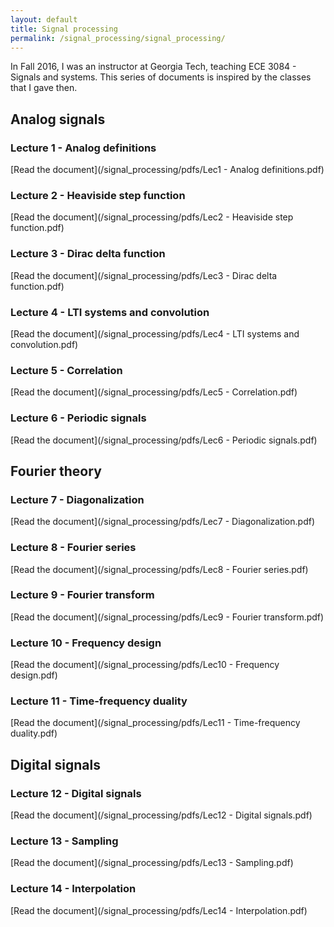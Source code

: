 ```yaml
---
layout: default
title: Signal processing
permalink: /signal_processing/signal_processing/
---
```


In Fall 2016, I was an instructor at Georgia Tech, teaching ECE 3084 - Signals and systems.
This series of documents is inspired by the classes that I gave then.

## Analog signals

### Lecture 1 - Analog definitions

[Read the document](/signal_processing/pdfs/Lec1 - Analog definitions.pdf)

### Lecture 2 - Heaviside step function

[Read the document](/signal_processing/pdfs/Lec2 - Heaviside step function.pdf)

### Lecture 3 - Dirac delta function

[Read the document](/signal_processing/pdfs/Lec3 - Dirac delta function.pdf)

### Lecture 4 - LTI systems and convolution

[Read the document](/signal_processing/pdfs/Lec4 - LTI systems and convolution.pdf)

### Lecture 5 - Correlation

[Read the document](/signal_processing/pdfs/Lec5 - Correlation.pdf)

### Lecture 6 - Periodic signals

[Read the document](/signal_processing/pdfs/Lec6 - Periodic signals.pdf)

## Fourier theory

### Lecture 7 - Diagonalization

[Read the document](/signal_processing/pdfs/Lec7 - Diagonalization.pdf)

### Lecture 8 - Fourier series

[Read the document](/signal_processing/pdfs/Lec8 - Fourier series.pdf)

### Lecture 9 - Fourier transform

[Read the document](/signal_processing/pdfs/Lec9 - Fourier transform.pdf)

### Lecture 10 - Frequency design

[Read the document](/signal_processing/pdfs/Lec10 - Frequency design.pdf)

### Lecture 11 - Time-frequency duality

[Read the document](/signal_processing/pdfs/Lec11 - Time-frequency duality.pdf)

## Digital signals

### Lecture 12 - Digital signals

[Read the document](/signal_processing/pdfs/Lec12 - Digital signals.pdf)

### Lecture 13 - Sampling

[Read the document](/signal_processing/pdfs/Lec13 - Sampling.pdf)

### Lecture 14 - Interpolation

[Read the document](/signal_processing/pdfs/Lec14 - Interpolation.pdf)
